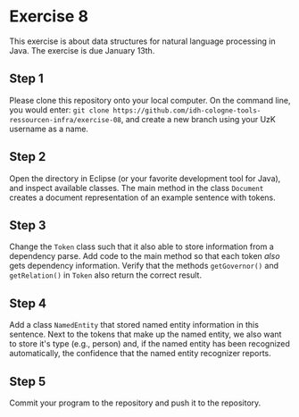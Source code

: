 # Exercise 8

This exercise is about data structures for natural language processing in Java.
The exercise is due January 13th.

## Step 1

Please clone this repository onto your local computer. On the command line, you would enter: `git clone https://github.com/idh-cologne-tools-ressourcen-infra/exercise-08`, and create a new branch using your UzK username as a name.

## Step 2

Open the directory in Eclipse (or your favorite development tool for Java), and inspect available classes. The main method in the class `Document` creates a document representation of an example sentence with tokens.

## Step 3

Change the `Token` class such that it also able to store information from a 
dependency parse. Add code to the main method so that each token *also* gets dependency information. Verify that the methods `getGovernor()` and `getRelation()` in `Token` also return the correct result.

## Step 4
Add a class `NamedEntity` that stored named entity information in this sentence. Next to the tokens that make up the named entity, we also want to store it's type (e.g., person) and, if the named entity has been recognized automatically, the confidence that the named entity recognizer reports.


## Step 5

Commit your program to the repository and push it to the repository.